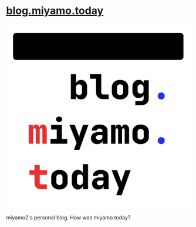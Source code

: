 # [blog.miyamo.today](https://blog.miyamo.today/)

![blog logo](https://raw.githubusercontent.com/miyamo2/blog.miyamo.today/refs/heads/main/static/logo.png)

miyamo2's personal blog. How was miyamo.today?
